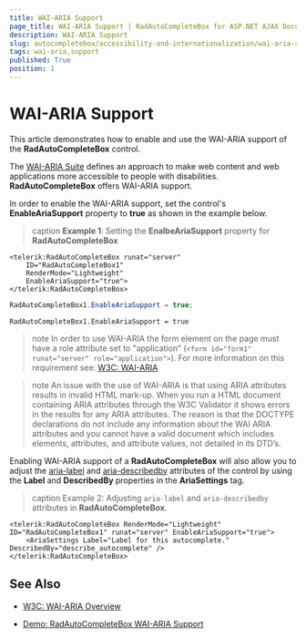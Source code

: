 ```yaml
---
title: WAI-ARIA Support
page_title: WAI-ARIA Support | RadAutoCompleteBox for ASP.NET AJAX Documentation
description: WAI-ARIA Support
slug: autocompletebox/accessibility-and-internationalization/wai-aria-support
tags: wai-aria,support
published: True
position: 1
---
```


# WAI-ARIA Support

This article demonstrates how to enable and use the WAI-ARIA support of the **RadAutoCompleteBox** control.

The [WAI-ARIA Suite](http://www.w3.org/WAI/intro/aria) defines an approach to make web content and web applications more accessible to people with disabilities. **RadAutoCompleteBox** offers WAI-ARIA support.

In order to enable the WAI-ARIA support, set the control's **EnableAriaSupport** property to **true** as shown in the example below.

>caption **Example 1**: Setting the **EnalbeAriaSupport** property for **RadAutoCompleteBox**

````ASP.NET
<telerik:RadAutoCompleteBox runat="server"
	ID="RadAutoCompleteBox1"
	RenderMode="Lightweight"
	EnableAriaSupport="true">
</telerik:RadAutoCompleteBox>
````
````C#
RadAutoCompleteBox1.EnableAriaSupport = true;
````
````VB
RadAutoCompleteBox1.EnableAriaSupport = true
````

>note In order to use WAI-ARIA the form element on the page must have a role attribute set to "application" (`<form id="form1" runat="server" role="application">`). For more information on this requirement see: [W3C: WAI-ARIA](http://www.w3.org/TR/wai-aria/roles#application)
>

>note An issue with the use of WAI-ARIA is that using ARIA attributes results in invalid HTML mark-up. When you run a HTML document containing ARIA attributes through the W3C Validator it shows errors in the results for any ARIA attributes. The reason is that the DOCTYPE declarations do not include any information about the WAI ARIA attributes and you cannot have a valid document which includes elements, attributes, and attribute values, not detailed in its DTD’s.
>

Enabling WAI-ARIA support of a **RadAutoCompleteBox** will also allow you to adjust the [aria-label](http://www.w3.org/WAI/PF/aria/states_and_properties#aria-label) and [aria-describedby](http://www.w3.org/WAI/PF/aria/states_and_properties#aria-describedby) attributes of the control by using the **Label** and **DescribedBy** properties in the **AriaSettings** tag.

>caption Example 2: Adjusting `aria-label` and `aria-describedby` attributes in **RadAutoCompleteBox**.

````ASP.NET
<telerik:RadAutoCompleteBox RenderMode="Lightweight" ID="RadAutoCompleteBox1" runat="server" EnableAriaSupport="true">
	<AriaSettings Label="Label for this autocomplete." DescribedBy="describe_autocomplete" />
</telerik:RadAutoCompleteBox>
````


## See Also

 * [W3C: WAI-ARIA Overview](http://www.w3.org/WAI/intro/aria)

 * [Demo: RadAutoCompleteBox WAI-ARIA Support](http://demos.telerik.com/aspnet-ajax/autocompletebox/examples/accessibility-and-internationalization/wai-aria-support/defaultcs.aspx)
 